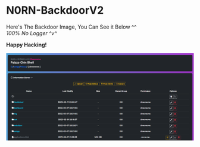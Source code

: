 # N0RN-BackdoorV2


Here's The Backdoor Image, You Can See it Below ^^ <br>
*100% No Logger ^v^*

**Happy Hacking!** <br>

![N0RN-BackdoorV2](https://github.com/0x0v0/N0rn-BackdoorV2/blob/main/Capture.png)


[//]: # (***Recoded by Me, Original Source by Unknown45.***)

[//]: # (<i>Since the shell died on the CSS part and couldn't be reused, I just rebuilt and redesigned how it looks.<i>)
